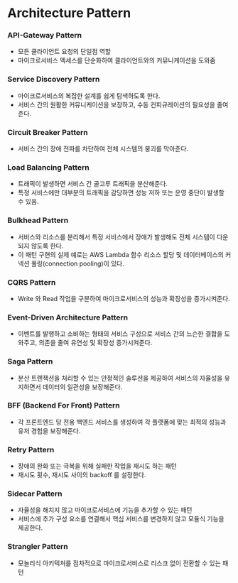 # Architecture Pattern

### API-Gateway Pattern

- 모든 클라이언트 요청의 단일점 역할
- 마이크로서비스 엑세스를 단순화하여 클라이언트와의 커뮤니케이션을 도와줌

### Service Discovery Pattern

- 마이크로서비스의 복잡한 설계를 쉽게 탐색하도록 한다.
- 서비스 간의 원활한 커뮤니케이션을 보장하고, 수동 컨피규레이션의 필요성을 줄여준다.

### Circuit Breaker Pattern

- 서비스 간의 장애 전파를 차단하여 전체 시스템의 붕괴를 막아준다.

### Load Balancing Pattern

- 트래픽이 발생하면 서비스 간 골고루 트래픽을 분산해준다.
- 특정 서비스에만 대부분의 트래픽을 감당하면 성능 저하 또는 운영 중단이 발생할 수 있음.

### Bulkhead Pattern

- 서비스와 리소스를 분리해서 특정 서비스에서 장애가 발생해도 전체 시스템이 다운되지 않도록 한다.
- 이 패턴 구현의 실제 예로는 AWS Lambda 함수 리소스 할당 및 데이터베이스의 커넥션 풀링(connection pooling)이 있다.

### CQRS Pattern

- Write 와 Read 작업을 구분하여 마이크로서비스의 성능과 확장성을 증가시켜준다.

### **Event-Driven Architecture Pattern**

- 이벤트를 발행하고 소비하는 형태의 서비스 구성으로 서비스 간의 느슨한 결합을 도와주고, 의존을 줄여 유연성 및 확장성 증가시켜준다.

### Saga Pattern

- 분산 트랜잭션을 처리할 수 있는 안정적인 솔루션을 제공하여 서비스의 자율성을 유지하면서 데이터의 일관성을 보장해준다.

### BFF (Backend For Front) Pattern

- 각 프론트엔드 당 전용 백엔드 서비스를 생성하여 각 플랫폼에 맞는 최적의 성능과 유저 경험을 보장해준다.

### Retry Pattern

- 장애의 완화 또는 극복을 위해 실패한 작업을 재시도 하는 패턴
- 재시도 횟수, 재시도 사이의 backoff 를 설정한다.

### Sidecar Pattern

- 자율성을 해치지 않고 마이크로서비스에 기능을 추가할 수 있는 패턴
- 서비스에 추가 구성 요소를 연결해서 핵심 서비스를 변경하지 않고 모듈식 기능을 제공한다.

### Strangler Pattern

- 모놀리식 아키텍처를 점차적으로 마이크로서비스로 리스크 없이 전환할 수 있는 패턴